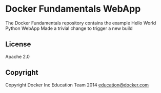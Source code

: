 Docker Fundamentals WebApp
==========================

The Docker Fundamentals repository contains the example Hello World Python WebApp
Made a trivial change to trigger a new build

## License

Apache 2.0

## Copyright

Copyright Docker Inc Education Team 2014 <education@docker.com>

